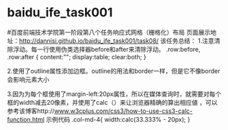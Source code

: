 # baidu_ife_task001
#百度前端技术学院第一阶段第八个任务响应式网格（栅格化）布局
页面展示地址：http://dannisi.github.io/baidu_ife_task001/task08/
该任务总结：
1.注意清除浮动。每一行使用伪类选择器before和after来清除浮动。
.row:before, 
.row:after {
    content:"";
    display:table;
    clear:both;
}

2.使用了outline属性添加边框。outline的用法和border一样，但是它不像border会影响元素大小

3.因为为每个框使用了margin-left:20px属性，所以在媒体查询时，就需要对每个框的width减去20像素，并使用了calc（）来让浏览器精确的算出相应値        ，可以参考该博客http://www.w3cplus.com/css3/how-to-use-css3-calc-function.html
   示例代码
      .col-md-4{
        width:calc(33.333% - 20px);
      }
